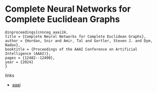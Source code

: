 # Complete Neural Networks for Complete Euclidean Graphs

```
@inproceedings{cnnceg_aaai24,
title = {Complete Neural Networks for Complete Euclidean Graphs},
author = {Hordan, Snir and Amir, Tal and Gortler, Steven J. and Dym, Nadav},
booktitle = {Proceedings of the AAAI Conference on Artificial Intelligence (AAAI)},
pages = {12482--12490},
year = {2024}
}
```

links
- [aaai](https://ojs.aaai.org/index.php/AAAI/article/view/29141)
